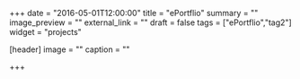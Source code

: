+++
date = "2016-05-01T12:00:00"
title = "ePortflio"
summary = ""
image_preview = ""
external_link = ""
draft = false
tags = ["ePortflio","tag2"]
widget = "projects"

[header]
  image = ""
  caption = ""

+++
